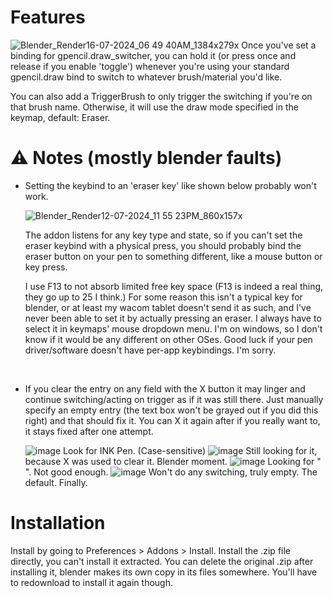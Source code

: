 # Features
![Blender_Render16-07-2024_06 49 40AM_1384x279x](https://github.com/user-attachments/assets/71c71687-2ea3-4c54-8df1-9b26de5f9d9a)
Once you've set a binding for gpencil.draw_switcher, you can hold it (or press once and release if you enable 'toggle') whenever you're using your standard gpencil.draw bind to switch to whatever brush/material you'd like.

You can also add a TriggerBrush to only trigger the switching if you're on that brush name. Otherwise, it will use the draw mode specified in the keymap, default: Eraser.
# ⚠ Notes (mostly blender faults)
- Setting the keybind to an 'eraser key' like shown below probably won't work.

  ![Blender_Render12-07-2024_11 55 23PM_860x157x](https://github.com/user-attachments/assets/7899484e-99e9-4b84-baab-63e04552bb1b)

  The addon listens for any key type and state, so if you can't set the eraser keybind with a physical press, you should probably bind the eraser button on your pen to something different, like a mouse button or key press.

  I use F13 to not absorb limited free key space (F13 is indeed a real thing, they go up to 25 I think.)
  For some reason this isn't a typical key for blender, or at least my wacom tablet doesn't send it as such, and I've never been able to set it by actually pressing an eraser. I always have to select it in keymaps' mouse dropdown menu. I'm on windows, so I don't know if it would be any different on other OSes.
  Good luck if your pen driver/software doesn't have per-app keybindings. I'm sorry.

‌
- If you clear the entry on any field with the X button it may linger and continue switching/acting on trigger as if it was still there. Just manually specify an empty entry (the text box won't be grayed out if you did this right) and that should fix it. You can X it again after if you really want to, it stays fixed after one attempt.

   ![image](https://github.com/user-attachments/assets/b340d50a-f74a-4ffb-9b0d-50e193c1e665) Look for INK Pen. (Case-sensitive)
   ![image](https://github.com/user-attachments/assets/b1c583a3-699d-40f8-9d2e-81e268ac3b7e) Still looking for it, because X was used to clear it. Blender moment.
   ![image](https://github.com/user-attachments/assets/aeb1d16d-0d87-42b2-836e-c78e545d7971) Looking for " ". Not good enough.
   ![image](https://github.com/user-attachments/assets/8be09ee7-c562-485d-80d4-b4f42330f3b9) Won't do any switching, truly empty. The default. Finally.


# Installation
Install by going to Preferences > Addons > Install. Install the .zip file directly, you can't install it extracted.
You can delete the original .zip after installing it, blender makes its own copy in its files somewhere. You'll have to redownload to install it again though.
